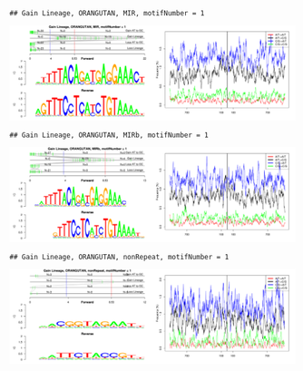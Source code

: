 

```
## Gain Lineage, ORANGUTAN, MIR, motifNumber = 1
```

![plot of chunk motifPValues](figure/motifPValues1.png) 

```
## Gain Lineage, ORANGUTAN, MIRb, motifNumber = 1
```

![plot of chunk motifPValues](figure/motifPValues2.png) 

```
## Gain Lineage, ORANGUTAN, nonRepeat, motifNumber = 1
```

![plot of chunk motifPValues](figure/motifPValues3.png) 
  
